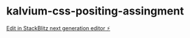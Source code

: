 # kalvium-css-positing-assingment

[Edit in StackBlitz next generation editor ⚡️](https://stackblitz.com/~/github.com/Alphamikey23/kalvium-css-positing-assingment)